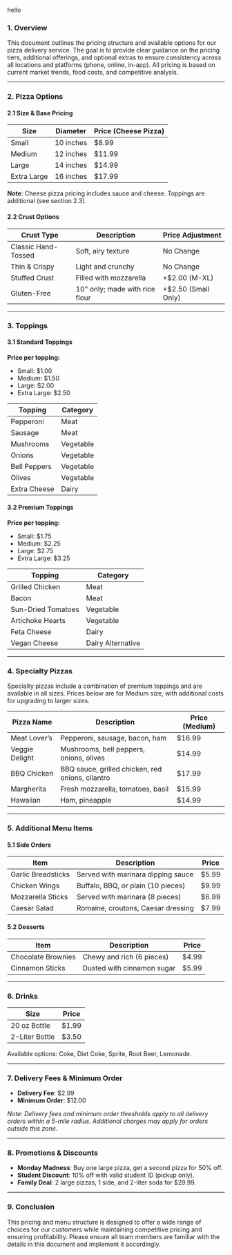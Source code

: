 hello

### 1. **Overview**

This document outlines the pricing structure and available options for our pizza delivery service. The goal is to provide clear guidance on the pricing tiers, additional offerings, and optional extras to ensure consistency across all locations and platforms (phone, online, in-app). All pricing is based on current market trends, food costs, and competitive analysis.

---

### 2. **Pizza Options**

#### 2.1 **Size & Base Pricing**

| Size             | Diameter   | Price (Cheese Pizza) |
|------------------|------------|----------------------|
| Small            | 10 inches  | $8.99                |
| Medium           | 12 inches  | $11.99               |
| Large            | 14 inches  | $14.99               |
| Extra Large      | 16 inches  | $17.99               |

**Note**: Cheese pizza pricing includes sauce and cheese. Toppings are additional (see section 2.3).

#### 2.2 **Crust Options**

| Crust Type       | Description                              | Price Adjustment |
|------------------|------------------------------------------|------------------|
| Classic Hand-Tossed | Soft, airy texture                     | No Change        |
| Thin & Crispy    | Light and crunchy                        | No Change        |
| Stuffed Crust    | Filled with mozzarella                   | +$2.00 (M-XL)    |
| Gluten-Free      | 10" only; made with rice flour           | +$2.50 (Small Only) |

---

### 3. **Toppings**

#### 3.1 **Standard Toppings**
**Price per topping:**

- Small: $1.00
- Medium: $1.50
- Large: $2.00
- Extra Large: $2.50

| Topping          | Category       |
|------------------|----------------|
| Pepperoni        | Meat           |
| Sausage          | Meat           |
| Mushrooms        | Vegetable      |
| Onions           | Vegetable      |
| Bell Peppers     | Vegetable      |
| Olives           | Vegetable      |
| Extra Cheese     | Dairy          |

#### 3.2 **Premium Toppings**
**Price per topping:**

- Small: $1.75
- Medium: $2.25
- Large: $2.75
- Extra Large: $3.25

| Topping          | Category       |
|------------------|----------------|
| Grilled Chicken  | Meat           |
| Bacon            | Meat           |
| Sun-Dried Tomatoes| Vegetable      |
| Artichoke Hearts | Vegetable      |
| Feta Cheese      | Dairy          |
| Vegan Cheese     | Dairy Alternative |

---

### 4. **Specialty Pizzas**

Specialty pizzas include a combination of premium toppings and are available in all sizes. Prices below are for Medium size, with additional costs for upgrading to larger sizes.

| Pizza Name           | Description                                        | Price (Medium)  |
|----------------------|----------------------------------------------------|-----------------|
| Meat Lover’s          | Pepperoni, sausage, bacon, ham                     | $16.99          |
| Veggie Delight        | Mushrooms, bell peppers, onions, olives            | $14.99          |
| BBQ Chicken           | BBQ sauce, grilled chicken, red onions, cilantro   | $17.99          |
| Margherita            | Fresh mozzarella, tomatoes, basil                  | $15.99          |
| Hawaiian              | Ham, pineapple                                     | $14.99          |

---

### 5. **Additional Menu Items**

#### 5.1 **Side Orders**

| Item               | Description                          | Price         |
|--------------------|--------------------------------------|---------------|
| Garlic Breadsticks | Served with marinara dipping sauce   | $5.99         |
| Chicken Wings      | Buffalo, BBQ, or plain (10 pieces)   | $9.99         |
| Mozzarella Sticks  | Served with marinara (8 pieces)      | $6.99         |
| Caesar Salad       | Romaine, croutons, Caesar dressing   | $7.99         |

#### 5.2 **Desserts**

| Item               | Description                          | Price         |
|--------------------|--------------------------------------|---------------|
| Chocolate Brownies | Chewy and rich (6 pieces)            | $4.99         |
| Cinnamon Sticks    | Dusted with cinnamon sugar           | $5.99         |

---

### 6. **Drinks**

| Size               | Price         |
|--------------------|---------------|
| 20 oz Bottle       | $1.99         |
| 2-Liter Bottle     | $3.50         |

Available options: Coke, Diet Coke, Sprite, Root Beer, Lemonade.

---

### 7. **Delivery Fees & Minimum Order**

- **Delivery Fee**: $2.99
- **Minimum Order**: $12.00

*Note: Delivery fees and minimum order thresholds apply to all delivery orders within a 5-mile radius. Additional charges may apply for orders outside this zone.*

---

### 8. **Promotions & Discounts**

- **Monday Madness**: Buy one large pizza, get a second pizza for 50% off.
- **Student Discount**: 10% off with valid student ID (pickup only).
- **Family Deal**: 2 large pizzas, 1 side, and 2-liter soda for $29.99.

---

### 9. **Conclusion**

This pricing and menu structure is designed to offer a wide range of choices for our customers while maintaining competitive pricing and ensuring profitability. Please ensure all team members are familiar with the details in this document and implement it accordingly.
